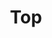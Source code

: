 ---
templateKey: top-page
title: Top 
cover:
  title:  For children who are interested in learning and having spirit of inquiry
  subtitle: We deliver children's books and materials that bring  "Creative learning"
  backgroundImage: ../../images/top-cover.jpg
featured:
  title: Scratch Activity Card Book Series
  description: Card book for programming learning that brings "Creative learning" to children. It helps children concentrate on programming with Scratch.
  features:
    - Contains state-of-the-art programming learning materials developed by the Scratch Team (scratch.mit.edu) .
    - The long-awaited scratch 3.0 compatible coding card
    - It is ideal for educational materials in elementary schools and after-school programs.
  books:
    -
      title: Vol.1 Animate a Name / Make Music
      image: ../../images/scratch-activity-card-book/vol1-on-sell.png
      price: "¥770+Tax"
      url: https://www.amazon.co.jp/dp/4910209018
    -
      title: Vol.2 Animate a Character / Let's Dance
      image: ../../images/scratch-activity-card-book/vol2-on-sell.png
      price: "¥770+Tax"
      url: https://www.amazon.co.jp/dp/4910209026
    -
      title: Vol.3 Create a Story / Video Sensing
      image: ../../images/scratch-activity-card-book/vol3-on-sell.png
      price: "¥770+Tax"
      url: https://www.amazon.co.jp/dp/4910209034
    -
      title: Vol.4 Game Collection
      image: ../../images/scratch-activity-card-book/vol4-on-sell.png
      price: "¥1,050+Tax"
      url: https://www.amazon.co.jp/dp/4910209042
---
